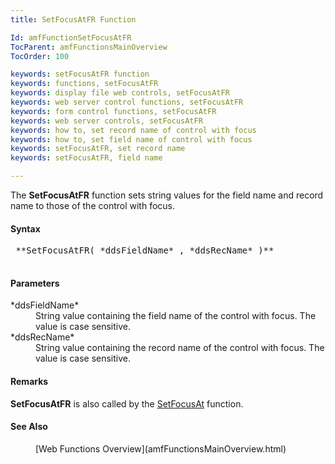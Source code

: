 ```yaml
---
title: SetFocusAtFR Function

Id: amfFunctionSetFocusAtFR
TocParent: amfFunctionsMainOverview
TocOrder: 100

keywords: setFocusAtFR function
keywords: functions, setFocusAtFR
keywords: display file web controls, setFocusAtFR
keywords: web server control functions, setFocusAtFR
keywords: form control functions, setFocusAtFR
keywords: web server controls, setFocusAtFR
keywords: how to, set record name of control with focus
keywords: how to, set field name of control with focus
keywords: setFocusAtFR, set record name
keywords: setFocusAtFR, field name

---
```


The **SetFocusAtFR** function sets string values for the field name and record name to those of the control with focus.

#### Syntax
<pre class="prettyprint">
 **SetFocusAtFR( *ddsFieldName* , *ddsRecName* )** 
          </pre>

#### Parameters
<dl>
            <dt>
 *ddsFieldName* 
            </dt>
            <dd>String value containing the field name of the control
        with focus. The value is case sensitive.</dd>
            <dt>
 *ddsRecName* 
            </dt>
            <dd>String value containing the record name of the control
        with focus. The value is case sensitive.</dd>
</dl>

#### Remarks
**SetFocusAtFR** is also called by the [ SetFocusAt](amfFunctionSetFocusAt.html) function.

#### See Also
<dl><dd>[Web
      Functions Overview](amfFunctionsMainOverview.html)</dd></dl>

